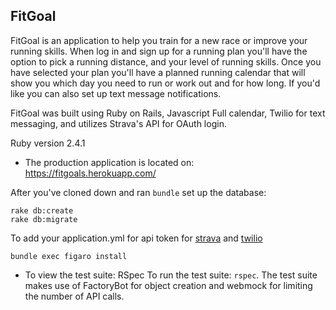 ## FitGoal

FitGoal is an application to help you train for a new race or improve your running skills. When log in and sign up for a running plan you'll have the option to pick a running distance, and your level of running skills. Once you have selected your plan you'll have a planned running calendar that will show you which day you need to run or work out and for how long. If you'd like you can also set up text message notifications. 

FitGoal was built using Ruby on Rails, Javascript Full calendar, Twilio for text messaging, and utilizes Strava's API for OAuth login. 

Ruby version 2.4.1

* The production application is located on: https://fitgoals.herokuapp.com/

After you've cloned down and ran `bundle` set up the database:

```
rake db:create
rake db:migrate
```

To add your application.yml for api token for [strava](https://developers.strava.com/) and [twilio](https://www.twilio.com/try-twilio)

`bundle exec figaro install`

* To view the test suite: RSpec 
To run the test suite: `rspec`. The test suite makes use of FactoryBot for object creation and webmock for limiting the number of API calls.
